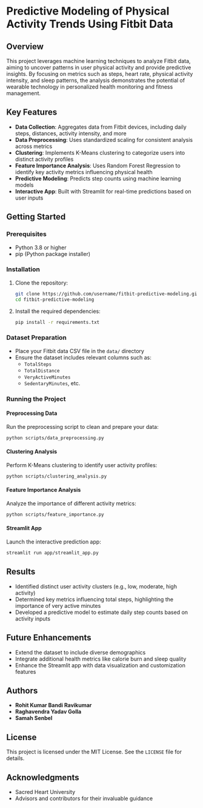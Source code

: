 # Predictive Modeling of Physical Activity Trends Using Fitbit Data

## Overview

This project leverages machine learning techniques to analyze Fitbit data, aiming to uncover patterns in user physical activity and provide predictive insights. By focusing on metrics such as steps, heart rate, physical activity intensity, and sleep patterns, the analysis demonstrates the potential of wearable technology in personalized health monitoring and fitness management.

## Key Features

* **Data Collection**: Aggregates data from Fitbit devices, including daily steps, distances, activity intensity, and more
* **Data Preprocessing**: Uses standardized scaling for consistent analysis across metrics
* **Clustering**: Implements K-Means clustering to categorize users into distinct activity profiles
* **Feature Importance Analysis**: Uses Random Forest Regression to identify key activity metrics influencing physical health
* **Predictive Modeling**: Predicts step counts using machine learning models
* **Interactive App**: Built with Streamlit for real-time predictions based on user inputs

## Getting Started

### Prerequisites

* Python 3.8 or higher
* pip (Python package installer)

### Installation

1. Clone the repository:
   ```bash
   git clone https://github.com/username/fitbit-predictive-modeling.git
   cd fitbit-predictive-modeling
   ```

2. Install the required dependencies:
   ```bash
   pip install -r requirements.txt
   ```

### Dataset Preparation

* Place your Fitbit data CSV file in the `data/` directory
* Ensure the dataset includes relevant columns such as:
  * `TotalSteps`
  * `TotalDistance`
  * `VeryActiveMinutes`
  * `SedentaryMinutes`, etc.

### Running the Project

#### Preprocessing Data
Run the preprocessing script to clean and prepare your data:
```bash
python scripts/data_preprocessing.py
```

#### Clustering Analysis
Perform K-Means clustering to identify user activity profiles:
```bash
python scripts/clustering_analysis.py
```

#### Feature Importance Analysis
Analyze the importance of different activity metrics:
```bash
python scripts/feature_importance.py
```

#### Streamlit App
Launch the interactive prediction app:
```bash
streamlit run app/streamlit_app.py
```

## Results

* Identified distinct user activity clusters (e.g., low, moderate, high activity)
* Determined key metrics influencing total steps, highlighting the importance of very active minutes
* Developed a predictive model to estimate daily step counts based on activity inputs

## Future Enhancements

* Extend the dataset to include diverse demographics
* Integrate additional health metrics like calorie burn and sleep quality
* Enhance the Streamlit app with data visualization and customization features

## Authors

* **Rohit Kumar Bandi Ravikumar**
* **Raghavendra Yadav Golla**
* **Samah Senbel**

## License

This project is licensed under the MIT License. See the `LICENSE` file for details.

## Acknowledgments

* Sacred Heart University
* Advisors and contributors for their invaluable guidance
